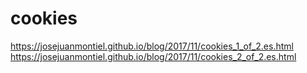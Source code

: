 # cookies
https://josejuanmontiel.github.io/blog/2017/11/cookies_1_of_2.es.html
https://josejuanmontiel.github.io/blog/2017/11/cookies_2_of_2.es.html
